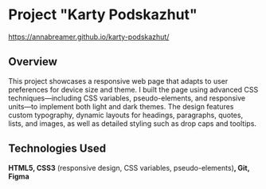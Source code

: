 # Project "Karty Podskazhut"
https://annabreamer.github.io/karty-podskazhut/
## Overview
This project showcases a responsive web page that adapts to user preferences for device size and theme. I built the page using advanced CSS techniques—including CSS variables, pseudo-elements, and responsive units—to implement both light and dark themes. The design features custom typography, dynamic layouts for headings, paragraphs, quotes, lists, and images, as well as detailed styling such as drop caps and tooltips.

## Technologies Used
**HTML5, CSS3** (responsive design, CSS variables, pseudo-elements)**, Git, Figma**
